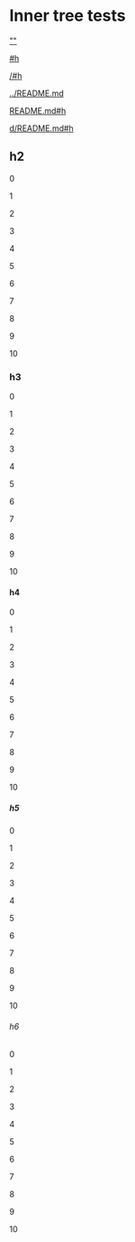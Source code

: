 # Inner tree tests

[""]()

[#h](#h)

[/#h](/#h)

[../README.md](../README.md)

[README.md#h](README.md#h)

[d/README.md#h](d/README.md#h)

## h2

0

1

2

3

4

5

6

7

8

9

10

### h3

0

1

2

3

4

5

6

7

8

9

10

#### h4

0

1

2

3

4

5

6

7

8

9

10

##### h5

0

1

2

3

4

5

6

7

8

9

10

###### h6

0

1

2

3

4

5

6

7

8

9

10
